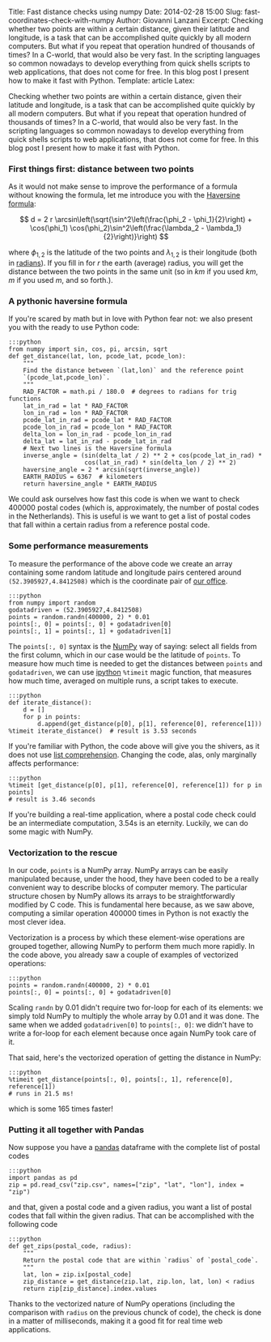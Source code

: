 Title: Fast distance checks using numpy
Date: 2014-02-28 15:00
Slug: fast-coordinates-check-with-numpy
Author: Giovanni Lanzani
Excerpt: Checking whether two points are within a certain distance, given their latitude and longitude, is a task that can be accomplished quite quickly by all modern computers. But what if you repeat that operation hundred of thousands of times?  In a C-world, that would also be very fast. In the scripting languages so common nowadays to develop everything from quick shells scripts to web applications, that does not come for free. In this blog post I present how to make it fast with Python.
Template: article
Latex:

Checking whether two points are within a certain distance, given their latitude
and longitude, is a task that can be accomplished quite quickly by all modern
computers. But what if you repeat that operation hundred of thousands of times?
In a C-world, that would also be very fast. In the scripting languages so
common nowadays to develop everything from quick shells scripts to web
applications, that does not come for free. In this blog post I present how to
make it fast with Python.

### First things first: distance between two points

As it would not make sense to improve the performance of a formula without
knowing the formula, let me introduce you with the [Haversine formula][haversine]:

$$
d = 2 r \arcsin\left(\sqrt{\sin^2\left(\frac{\phi_2 - \phi_1}{2}\right) + \cos(\phi_1) \cos(\phi_2)\sin^2\left(\frac{\lambda_2 - \lambda_1}{2}\right)}\right)
$$

where $\phi_{1,2}$ is the latitude of the two points and $\lambda_{1,2}$ is
their longitude (both in [radians]). If you fill in for $r$ the earth (average)
radius, you will get the distance between the two points in the same unit (so
in $km$ if you used $km$, $m$ if you used $m$, and so forth.).

### A pythonic haversine formula

If you're scared by math but in love with Python fear not: we also present you
with the ready to use Python code:

    :::python
    from numpy import sin, cos, pi, arcsin, sqrt
    def get_distance(lat, lon, pcode_lat, pcode_lon):
        """
        Find the distance between `(lat,lon)` and the reference point
        `(pcode_lat,pcode_lon)`.
        """
        RAD_FACTOR = math.pi / 180.0  # degrees to radians for trig functions
        lat_in_rad = lat * RAD_FACTOR
        lon_in_rad = lon * RAD_FACTOR
        pcode_lat_in_rad = pcode_lat * RAD_FACTOR
        pcode_lon_in_rad = pcode_lon * RAD_FACTOR
        delta_lon = lon_in_rad - pcode_lon_in_rad
        delta_lat = lat_in_rad - pcode_lat_in_rad
        # Next two lines is the Haversine formula
        inverse_angle = (sin(delta_lat / 2) ** 2 + cos(pcode_lat_in_rad) *
                         cos(lat_in_rad) * sin(delta_lon / 2) ** 2)
        haversine_angle = 2 * arcsin(sqrt(inverse_angle))
        EARTH_RADIUS = 6367  # kilometers
        return haversine_angle * EARTH_RADIUS

We could ask ourselves how fast this code is when we want to check
400000 postal codes (which is, approximately, the number of postal codes in the
Netherlands). This is useful is we want to get a list of postal codes that fall
within a certain radius from a reference postal code.

### Some performance measurements

To measure the performance of the above code we create an array containing some
random latitude and longitude pairs centered around `(52.3905927,4.8412508)`
which is the coordinate pair of [our office][contact].

    :::python
    from numpy import random
    godatadriven = (52.3905927,4.8412508)
    points = random.randn(400000, 2) * 0.01
    points[:, 0] = points[:, 0] + godatadriven[0]
    points[:, 1] = points[:, 1] + godatadriven[1]

The `points[:, 0]` syntax is the
[NumPy] way of saying: select all fields from the first column, which in
our case would be the latitude of `points`. To measure how much time is needed to get
the distances between `points` and `godatadriven`, we can use [ipython]
`%timeit` magic function, that measures how much time, averaged on multiple
runs, a script takes to execute.

    :::python
    def iterate_distance():
        d = []
        for p in points:
            d.append(get_distance(p[0], p[1], reference[0], reference[1]))
    %timeit iterate_distance()  # result is 3.53 seconds

If you're familiar with Python, the code above will give you the shivers, as it
does not use [list comprehension][list-comprehension]. Changing the code, alas,
only marginally affects performance:

    :::python
    %timeit [get_distance(p[0], p[1], reference[0], reference[1]) for p in points]
    # result is 3.46 seconds

If you're building a real-time application, where a postal code check could be an
intermediate computation, $3$.54s is an eternity. Luckily, we can do some magic
with NumPy.

### Vectorization to the rescue

In our code, `points` is a NumPy array. NumPy arrays can be easily manipulated
because, under the hood, they have been coded to be a really convenient way to
describe blocks of computer memory. The particular structure chosen by NumPy
allows its arrays to be straightforwardly modified by C code. This is
fundamental here because, as we saw above, computing a similar operation 400000
times in Python is not exactly the most clever idea.

Vectorization is a process by which these element-wise operations are grouped
together, allowing NumPy to perform them much more rapidly. In
the code above, you already saw a couple of examples of vectorized operations:

    :::python
    points = random.randn(400000, 2) * 0.01
    points[:, 0] = points[:, 0] + godatadriven[0]

Scaling `randn` by 0.01 didn't require two for-loop for each of its elements:
we simply told NumPy to multiply the whole array by 0.01 and it was done. The
same when we added `godatadriven[0]` to `points[:, 0]`: we didn't have to write
a for-loop for each element because once again NumPy took care of it.

That said, here's the vectorized operation of getting the distance in NumPy:

    :::python
    %timeit get_distance(points[:, 0], points[:, 1], reference[0], reference[1])
    # runs in 21.5 ms!

which is some 165 times faster!

### Putting it all together with Pandas

Now suppose you have a [pandas] dataframe with the complete list of postal
codes

    :::python
    import pandas as pd
    zip = pd.read_csv("zip.csv", names=["zip", "lat", "lon"], index = "zip")

and that, given a postal code and a given radius, you want a list of postal
codes that fall within the given radius. That can be accomplished with the
following code

    :::python
    def get_zips(postal_code, radius):
        """
        Return the postal code that are within `radius` of `postal_code`.
        """
        lat, lon = zip.ix[postal_code]
        zip_distance = get_distance(zip.lat, zip.lon, lat, lon) < radius
        return zip[zip_distance].index.values

Thanks to the vectorized nature of NumPy operations (including the comparison
with `radius` on the previous chunck of code), the check is done in a matter of
milliseconds, making it a good fit for real time web applications.



[haversine]: http://en.wikipedia.org/wiki/Haversine_formula
[radians]: http://en.wikipedia.org/wiki/Radian
[contact]: http://www.godatadriven.com/contact.html
[NumPy]: http://www.numpy.org
[ipython]: http://www.ipython.org
[list-comprehension]: http://docs.python.org/2/tutorial/datastructures.html#list-comprehensions
[pandas]: http://pandas.pydata.org
